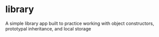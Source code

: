 # library
A simple library app built to practice working with object constructors, prototypal inheritance, and local storage